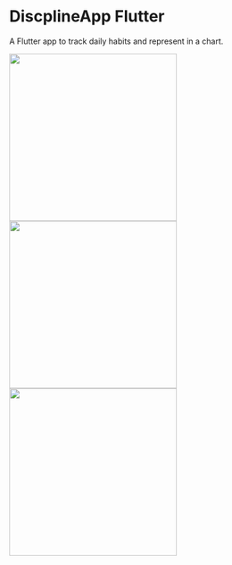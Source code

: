# DiscplineApp Flutter
A Flutter app to track daily habits and represent in a chart.

<img src="https://github.com/user-attachments/assets/10cb9206-d126-4e62-872f-23a0821c0533" width="300">
<img src="https://github.com/user-attachments/assets/5a9fb489-ed38-4256-beb9-cdab007b2e38" width="300">
<img src="https://github.com/user-attachments/assets/221296c7-1fb5-4c80-b4eb-32943f9e66b9" width="300">
